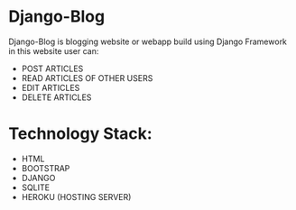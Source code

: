 # Django-Blog
Django-Blog is blogging website or webapp build using Django Framework 
in this website user can: 
<ul>
  <li>POST ARTICLES  </li>
   <li>READ ARTICLES OF OTHER USERS </li>
  <li>EDIT ARTICLES </li>
  <li>DELETE ARTICLES</li>
</ul>

# Technology Stack:
<ul>
  <li>HTML</li>
   <li>BOOTSTRAP</li>
  <li>DJANGO </li>
  <li>SQLITE</li>
  <li>HEROKU (HOSTING SERVER)</li>
</ul>

  
